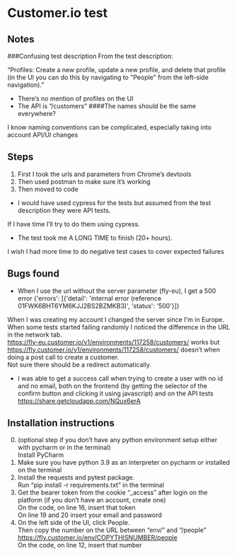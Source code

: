 # Customer.io test

## Notes
###Confusing test description
From the test description: 

“Profiles: Create a new profile, update a new profile, and delete that profile (in the UI you can do this by navigating to "People" from the left-side navigation).” 

* There’s no mention of profiles on the UI
* The API is “/customers”
####The names should be the same everywhere?

I know naming conventions can be complicated, especially taking into account API/UI changes 

## Steps
1. First I took the urls and parameters from Chrome’s devtools
2. Then used postman to make sure it’s working
3. Then moved to code
* I would have used cypress for the tests but assumed from the test description they were API tests.

If I have time I’ll try to do them using cypress.
* The test took me A LONG TIME to finish (20+ hours).

I wish I had more time to do negative test cases to cover expected failures


## Bugs found
* When I use the url without the server parameter (fly-eu), I get a 500 error
{'errors': [{'detail': 'internal error (reference 01FWK6BHT6YM6KJJ2BS2BZMKB3)', 'status': '500'}]}

When I was creating my account I changed the server since I'm in Europe.  
When some tests started failing randomly I noticed the difference in the URL in the network tab.  
https://fly-eu.customer.io/v1/environments/117258/customers/ works but https://fly.customer.io/v1/environments/117258/customers/ doesn’t when doing a post call to create a customer.  
Not sure there should be a redirect automatically.  
* I was able to get a success call when trying to create a user with no id and no email, both on the frontend (by getting the selector of the confirm button and clicking it using javascript) and on the API tests
https://share.getcloudapp.com/NQux6erA


## Installation instructions
0. (optional step if you don’t have any python environment setup either with pycharm or in the terminal)  
Install PyCharm
1. Make sure you have python 3.9 as an interpreter on pycharm or installed on the terminal
2. Install the requests and pytest package.  
Run “pip install -r requirements.txt” in the terminal
3. Get the bearer token from the cookie “_access” after login on the platform (if you don’t have an account, create one)  
On the code, on line 16, insert that token   
On line 19 and 20 insert your email and password  
4. On the left side of the UI, click People.   
Then copy the number on the URL between “env/” and “/people”
https://fly.customer.io/env/COPYTHISNUMBER/people  
On the code, on line 12, insert that number




